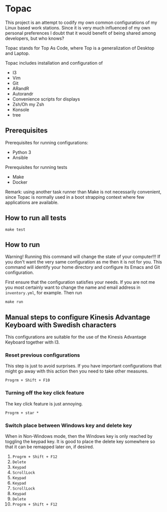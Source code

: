 # Topac

This project is an attempt to codify my own common configurations of
my Linux based work stations. Since it is very much influenced of my
own personal preferences I doubt that it would benefit of being shared
among developers, but who knows?

Topac stands for Top As Code, where Top is a
generalization of Desktop and Laptop.

Topac includes installation and configuration of

* I3
* Vim
* Git
* ARandR
* Autorandr
* Convenience scripts for displays
* Zsh/Oh my Zsh
* Konsole
* tree

## Prerequisites

Prerequisites for running configurations:

* Python 3
* Ansible

Prerequisites for running tests

* Make
* Docker

Remark: using another task runner than Make is not necessarily convenient, since
Topac is normally used in a boot strapping context where few applications are
available.

## How to run all tests

    make test

## How to run

Warning! Running this command will change the state of your
computer!!! If you don't want the very same configuration as me then
it is not for you. This command will identify your home directory and
configure its Emacs and Git configuration.

First ensure that the configuration satisfies your needs. If you are not me
you most certainly want to change the name and email address in `inventory.yml`,
for example. Then run

    make run

## Manual steps to configure Kinesis Advantage Keyboard with Swedish characters

This configurations are suitable for the use of the Kinesis Advantage Keyboard
together with I3.

### Reset previous configurations

This step is just to avoid surprises. If you have important configurations that
might go away with this action then you need to take other measures.

`Progrm + Shift + F10`

### Turning off the key click feature

The key click feature is just annoying.

`Progrm + star *`

### Switch place between Windows key and delete key

When in Non-Windows mode, then the Windows key is only reached by toggling the
keypad key. It is good to place the delete key somewhere so that it can be
remapped later on, if desired.

1. `Progrm + Shift + F12`
1. `Delete`
1. `Keypad`
1. `ScrollLock`
1. `Keypad`
1. `Keypad`
1. `ScrollLock`
1. `Keypad`
1. `Delete`
1. `Progrm + Shift + F12`
